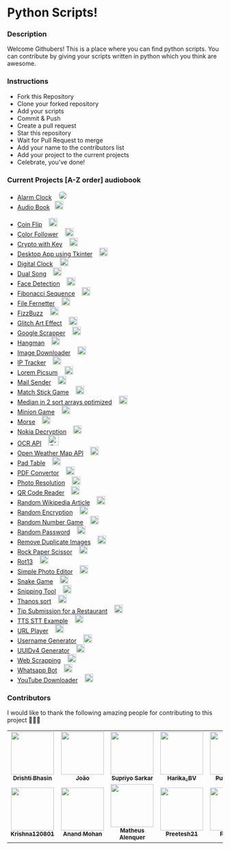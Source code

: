 # Python Scripts!

### Description
Welcome Githubers! This is a place where you can find python scripts. You can contribute by giving your scripts written in python which you think are awesome.

### Instructions

- Fork this Repository
- Clone your forked repository
- Add your scripts
- Commit & Push
- Create a pull request
- Star this repository
- Wait for Pull Request to merge
- Add your name to the contributors list
- Add your project to the current projects
- Celebrate, you've done!

### Current Projects [A-Z order] audiobook
- [Alarm Clock](/Alarm-Clock) &nbsp;&nbsp; <img class="img" href="https://github.com/ozamed" height="20" width="20" style="border-radius:50%" alt="@ozamed" src="https://avatars3.githubusercontent.com/u/61123774?s=60&amp;u=ea4e72afe7094e06315948d8cb07adc3b6d6be17&amp;v=4" class=" avatar-user"> 
- [Audio Book](/Audio-Book) &nbsp;&nbsp;<img href="https://github.com/mhdzumair" height="20" width="20" style="padding-bottom:20px" alt="@mhdzumair" src="https://avatars0.githubusercontent.com/u/44891939?s=60&amp;u=4b0983d2c614acd213f2648091b48a5744902dd1&amp;v=4" class=" avatar-user">
- [Coin Flip](/Coin-Flip) &nbsp;&nbsp; <img href="https://github.com/Fonta22" height="20" width="20" alt="@Fonta22" src="https://avatars3.githubusercontent.com/u/61181201?s=60&amp;u=c34d0f10408f6ee5a97e9e1165495ce6ef0980e0&amp;v=4" class=" avatar-user">
- [Color Follower](/Color-Follower) &nbsp;&nbsp; <img href="https://github.com/ozamed" height="20" width="20" alt="@ozamed" src="https://avatars3.githubusercontent.com/u/61123774?s=60&amp;u=ea4e72afe7094e06315948d8cb07adc3b6d6be17&amp;v=4" class=" avatar-user">
- [Crypto with Key](/Crypto%20with%20Key) &nbsp;&nbsp; <img href="https://github.com/alenquer" height="20" width="20" alt="@alenquer" src="https://avatars0.githubusercontent.com/u/41526192?s=60&amp;u=c4bde67437e17b8abc48fb7d1ddf25a91a8000c9&amp;v=4" class=" avatar-user">
- [Desktop App using Tkinter](/Desktop-App-Using-Tkinter) &nbsp;&nbsp; <img href="https://github.com/Harika-BV" height="20" width="20" alt="@Harika-BV" src="https://avatars0.githubusercontent.com/u/34688053?s=60&amp;u=04108111790bf3c5007c58b63a916626d50e0421&amp;v=4" class=" avatar-user">
- [Digital Clock](/Digital_clock) &nbsp;&nbsp; <img href="" src="https://camo.githubusercontent.com/d2efb584e18d7c3bfe5493334c554d9df9ec4e84/68747470733a2f2f302e67726176617461722e636f6d2f6176617461722f63616438326431356162386631613566646638646336353030653134306163633f643d68747470732533412532462532466769746875622e6769746875626173736574732e636f6d253246696d6167657325324667726176617461727325324667726176617461722d757365722d3432302e706e6726723d6726733d3634" width="20" height="20" class="avatar" alt="natthawat.suphap">
- [Dual Song](/Dual_Song) &nbsp;&nbsp; <img href="https://github.com/mhdzumair" height="20" width="20" alt="@mhdzumair" src="https://avatars0.githubusercontent.com/u/44891939?s=60&amp;u=4b0983d2c614acd213f2648091b48a5744902dd1&amp;v=4" class=" avatar-user">
- [Face Detection](/Face-Detection) &nbsp;&nbsp; <img href="https://github.com/ozamed" height="20" width="20" alt="@ozamed" src="https://avatars3.githubusercontent.com/u/61123774?s=60&amp;u=ea4e72afe7094e06315948d8cb07adc3b6d6be17&amp;v=4" class=" avatar-user">
- [Fibonacci Sequence](/Fibonacci-Sequence) &nbsp;&nbsp;  <img href="https://github.com/saxocat" height="20" width="20" alt="@saxocat" src="https://avatars3.githubusercontent.com/u/73019845?s=60&amp;u=87886444f2b106f518ca811a18e6afca96715935&amp;v=4" class=" avatar-user">
- [File Fernetter](/File-Fernetter) &nbsp;&nbsp; <img href="https://github.com/nobalpha" height="20" width="20" alt="@nobalpha" src="https://avatars2.githubusercontent.com/u/47711025?s=60&amp;u=2bd0f3901e1f7c7a871370138aaa7e6c643bf843&amp;v=4" class=" avatar-user">
- [FizzBuzz](/FizzBuzz) &nbsp;&nbsp; <img href="https://github.com/spantheslayer" height="20" width="20" alt="@spantheslayer" src="https://avatars3.githubusercontent.com/u/61844611?s=60&amp;v=4" class=" avatar-user">
- [Glitch Art Effect](/Glitch-Art-Effect) &nbsp;&nbsp; <img href="https://github.com/Preetesh21" height="20" width="20" alt="@Preetesh21" src="https://avatars3.githubusercontent.com/u/50336851?s=60&amp;v=4" class=" avatar-user">
- [Google Scrapper](/google%20scrapper) &nbsp;&nbsp; <img href="https://github.com/spantheslayer" height="20" width="20" alt="@spantheslayer" src="https://avatars3.githubusercontent.com/u/61844611?s=60&amp;v=4" class=" avatar-user">
- [Hangman](/hangman) &nbsp;&nbsp; <img href="https://github.com/anandmohan23" height="20" width="20" alt="@anandmohan23" src="https://avatars0.githubusercontent.com/u/51752139?s=60&amp;u=c98cf7d4b84d88fdb3f10e517841ee9968e0f884&amp;v=4" class=" avatar-user">
- [Image Downloader](/image_downloader) &nbsp;&nbsp; <img href="https://github.com/Dbhasin1" height="20" width="20" alt="@Dbhasin1" src="https://avatars3.githubusercontent.com/u/56479884?s=60&amp;u=175b6416de680dac7e678c9631bd5a4be27c13d0&amp;v=4" class=" avatar-user">
- [IP Tracker](/IP-Tracker) &nbsp;&nbsp; <img href="https://github.com/larymak" height="20" width="20" alt="@larymak" src="https://avatars0.githubusercontent.com/u/63947040?s=60&amp;u=59e32242065a470247e4cdbb174baa1e86dffac0&amp;v=4" class=" avatar-user">
- [Lorem Picsum](/Lorem-Picsum) &nbsp;&nbsp; <img href="https://github.com/validity-check" height="20" width="20" alt="@validity-check" src="https://avatars1.githubusercontent.com/u/63739210?s=60&amp;u=30996c6fef027af8ee7e9652a7e3251b3897a4de&amp;v=4" class=" avatar-user">
- [Mail Sender](/Mail-Sender) &nbsp;&nbsp; <img href="https://github.com/ozamed" height="20" width="20" alt="@ozamed" src="https://avatars3.githubusercontent.com/u/61123774?s=60&amp;u=ea4e72afe7094e06315948d8cb07adc3b6d6be17&amp;v=4" class=" avatar-user">
- [Match Stick Game](/Match%20Stick%20Game) &nbsp;&nbsp; <img href="https://github.com/Aaliya7516" height="20" width="20" alt="@Aaliya7516" src="https://avatars0.githubusercontent.com/u/53328555?s=60&amp;u=f77e8e79495f6905433da72c140953f321cfdce1&amp;v=4" class=" avatar-user">
- [Median in 2 sort arrays optimized](/median%20in%202%20sorted%20arrays%20optimised) &nbsp;&nbsp; <img href="" height="20" width="20" alt="@mohinesh9999" src="https://avatars1.githubusercontent.com/u/42772418?s=60&amp;u=fa33d9dadda42dc393a262b5c55bc4bc7e8a34d2&amp;v=4" class=" avatar-user">
- [Minion Game](/Minion-Game) &nbsp;&nbsp; <img href="https://github.com/mohinesh9999" height="20" width="20" alt="@AhmadHerzallah" src="https://avatars1.githubusercontent.com/u/43403487?s=60&amp;u=6a122f3085582afa0fae56156d0dc394eae48a90&amp;v=4" class=" avatar-user">
- [Morse](/Morse) &nbsp;&nbsp; <img href="https://github.com/nobalpha" height="20" width="20" alt="@nobalpha" src="https://avatars2.githubusercontent.com/u/47711025?s=60&amp;u=2bd0f3901e1f7c7a871370138aaa7e6c643bf843&amp;v=4" class=" avatar-user">
- [Nokia Decryption](/Nokia%20Decryption) &nbsp;&nbsp; <img href="https://github.com/nobalpha" href="" height="20" width="20" alt="@nobalpha" src="https://avatars2.githubusercontent.com/u/47711025?s=60&amp;u=2bd0f3901e1f7c7a871370138aaa7e6c643bf843&amp;v=4" class=" avatar-user">
- [OCR API](/OCR-api) &nbsp;&nbsp; <img href="https://github.com/spantheslayer" height="24" width="24" alt="@spantheslayer" src="https://avatars3.githubusercontent.com/u/61844611?s=60&amp;v=4" class=" avatar-user">
- [Open Weather Map API](/OpenWeatherMap-API) &nbsp;&nbsp; <img href="https://github.com/ozamed" height="20" width="20" alt="@ozamed" src="https://avatars3.githubusercontent.com/u/61123774?s=60&amp;u=ea4e72afe7094e06315948d8cb07adc3b6d6be17&amp;v=4" class=" avatar-user">
- [Pad Table](/Pad%20Table) &nbsp;&nbsp; <img href="https://github.com/nobalpha" height="20" width="20" alt="@nobalpha" src="https://avatars2.githubusercontent.com/u/47711025?s=60&amp;u=2bd0f3901e1f7c7a871370138aaa7e6c643bf843&amp;v=4" class=" avatar-user">
- [PDF Convertor](/PDF-Converter) &nbsp;&nbsp; <img href="" src="https://camo.githubusercontent.com/e75d02e3bb8481ff66b12e423f28a4fcde5d1d77/68747470733a2f2f302e67726176617461722e636f6d2f6176617461722f65633064626262646339643236363966646130386533316435363266376534313f643d68747470732533412532462532466769746875622e6769746875626173736574732e636f6d253246696d6167657325324667726176617461727325324667726176617461722d757365722d3432302e706e6726723d6726733d3634" width="20" height="20" class="avatar" alt="hariomacademy">
- [Photo Resolution](/Photo_Resolution) &nbsp;&nbsp; <img href="https://github.com/Pandz18" src="https://camo.githubusercontent.com/e75d02e3bb8481ff66b12e423f28a4fcde5d1d77/68747470733a2f2f302e67726176617461722e636f6d2f6176617461722f65633064626262646339643236363966646130386533316435363266376534313f643d68747470732533412532462532466769746875622e6769746875626173736574732e636f6d253246696d6167657325324667726176617461727325324667726176617461722d757365722d3432302e706e6726723d6726733d3634" width="20" height="20" class="avatar" alt="hariomacademy">
- [QR Code Reader](/QR-Code-Reader) &nbsp;&nbsp; <img href="https://github.com/ozamed" height="20" width="20" alt="@ozamed" src="https://avatars3.githubusercontent.com/u/61123774?s=60&amp;u=ea4e72afe7094e06315948d8cb07adc3b6d6be17&amp;v=4" class=" avatar-user">
- [Random Wikipedia Article](/Random-Wikipedia-Article) &nbsp;&nbsp; <img href="https://github.com/saxocat" height="20" width="20" alt="@saxocat" src="https://avatars3.githubusercontent.com/u/73019845?s=60&amp;u=87886444f2b106f518ca811a18e6afca96715935&amp;v=4" class=" avatar-user">
- [Random Encryption](/Random%20Encryption) &nbsp;&nbsp; <img href="https://github.com/nobalpha" height="20" width="20" alt="@nobalpha" src="https://avatars2.githubusercontent.com/u/47711025?s=60&amp;u=2bd0f3901e1f7c7a871370138aaa7e6c643bf843&amp;v=4" class=" avatar-user">
- [Random Number Game](/Random%20Number%20Game) &nbsp;&nbsp; <img href="https://github.com/krishna120801" height="20" width="20" alt="@krishna120801" src="https://avatars0.githubusercontent.com/u/57492276?s=60&amp;v=4" class=" avatar-user">
- [Random Password](/Random%20Password) &nbsp;&nbsp; <img href="https://github.com/nobalpha" height="20" width="20" alt="@nobalpha" src="https://avatars2.githubusercontent.com/u/47711025?s=60&amp;u=2bd0f3901e1f7c7a871370138aaa7e6c643bf843&amp;v=4" class=" avatar-user">
- [Remove Duplicate Images](/Remove-Duplicate-Images) &nbsp;&nbsp; <img href="https://github.com/ranahaani" height="20" width="20" alt="@ranahaani" src="https://avatars3.githubusercontent.com/u/28961554?s=60&amp;u=d27c0cda460c0a9f7dcb065ffa70a52b1aad81a0&amp;v=4" class=" avatar-user">
- [Rock Paper Scissor](/Rock-Paper-Scissor) &nbsp;&nbsp; <img href="https://github.com/punitsakre23" height="20" width="20" alt="@punitsakre23" src="https://avatars2.githubusercontent.com/u/66567141?s=60&amp;u=c9e3293cf858a8be77503cee8e8e08d3b01528e5&amp;v=4" class=" avatar-user">
- [Rot13](/Rot13) &nbsp;&nbsp; <img href="https://github.com/nobalpha" height="20" width="20" alt="@nobalpha" src="https://avatars2.githubusercontent.com/u/47711025?s=60&amp;u=2bd0f3901e1f7c7a871370138aaa7e6c643bf843&amp;v=4" class=" avatar-user">
- [Simple Photo Editor](/Simple-Photo-Editor) &nbsp;&nbsp; <img href="https://github.com/Harika-BV" height="20" width="20" alt="@Harika-BV" src="https://avatars0.githubusercontent.com/u/34688053?s=60&amp;u=04108111790bf3c5007c58b63a916626d50e0421&amp;v=4" class=" avatar-user">
- [Snake Game](/SNAKE_GAME) &nbsp;&nbsp; <img href="https://github.com/Pandz18" height="20" width="20" alt="@Pandz18" src="https://avatars0.githubusercontent.com/u/58665834?s=60&amp;u=eabe398d2e26def53a659354d2c27d222859babb&amp;v=4" class=" avatar-user">
- [Snipping Tool](/Snipping-Tool) &nbsp;&nbsp; <img href="https://github.com/ozamed" height="20" width="20" alt="@ozamed" src="https://avatars3.githubusercontent.com/u/61123774?s=60&amp;u=ea4e72afe7094e06315948d8cb07adc3b6d6be17&amp;v=4" class=" avatar-user">
- [Thanos sort](/Thanos%20Sort) &nbsp;&nbsp; <img href="" height="20" width="20" alt="@nobalpha" src="https://avatars2.githubusercontent.com/u/47711025?s=60&amp;u=2bd0f3901e1f7c7a871370138aaa7e6c643bf843&amp;v=4" class=" avatar-user">
- [Tip Submission for a Restaurant](/Tip-Submission-for-a-Restaurant) &nbsp;&nbsp; <img href="https://github.com/spantheslayer" height="20" width="20" alt="@spantheslayer" src="https://avatars3.githubusercontent.com/u/61844611?s=60&amp;v=4" class=" avatar-user">
- [TTS STT Example](/TTS-STT-Example) &nbsp;&nbsp; <img href="" height="20" width="20" alt="@ozamed" src="https://avatars3.githubusercontent.com/u/61123774?s=60&amp;u=ea4e72afe7094e06315948d8cb07adc3b6d6be17&amp;v=4" class=" avatar-user">
- [URL Player](/URL-Player) &nbsp;&nbsp; <img href="https://github.com/ozamed" height="20" width="20" alt="@ozamed" src="https://avatars3.githubusercontent.com/u/61123774?s=60&amp;u=ea4e72afe7094e06315948d8cb07adc3b6d6be17&amp;v=4" class=" avatar-user">
- [Username Generator](/Username-Generator) &nbsp;&nbsp; <img href="https://github.com/saxocat" height="20" width="20" alt="@saxocat" src="https://avatars3.githubusercontent.com/u/73019845?s=60&amp;u=87886444f2b106f518ca811a18e6afca96715935&amp;v=4" class=" avatar-user">
- [UUIDv4 Generator](/UUIDv4-Generator) &nbsp;&nbsp; <img href="https://github.com/saxocat" height="20" width="20" alt="@saxocat" src="https://avatars3.githubusercontent.com/u/73019845?s=60&amp;u=87886444f2b106f518ca811a18e6afca96715935&amp;v=4" class=" avatar-user">
- [Web Scrapping](/Web-Scrapping) &nbsp;&nbsp; <img href="https://github.com/Harika-BV" height="20" width="20" alt="@Harika-BV" src="https://avatars0.githubusercontent.com/u/34688053?s=60&amp;u=04108111790bf3c5007c58b63a916626d50e0421&amp;v=4" class=" avatar-user">
- [Whatsapp Bot](/Whatsapp-Bot) &nbsp;&nbsp; <img href="https://github.com/ozamed" height="20" width="20" alt="@ozamed" src="https://avatars3.githubusercontent.com/u/61123774?s=60&amp;u=ea4e72afe7094e06315948d8cb07adc3b6d6be17&amp;v=4" class=" avatar-user">
- [YouTube Downloader](/Youtube_Downloader) &nbsp;&nbsp; <img href="https://github.com/mhdzumair" height="20" width="20" alt="@mhdzumair" src="https://avatars0.githubusercontent.com/u/44891939?s=60&amp;u=4b0983d2c614acd213f2648091b48a5744902dd1&amp;v=4" class=" avatar-user">

### Contributors
I would like to thank the following amazing people for contributing to this project 🎉🎉🎉

<!-- ALL-CONTRIBUTORS-LIST:START - Do not remove or modify this section -->
<!-- prettier-ignore-start -->
<!-- markdownlint-disable -->
<table>
<tr>
<td align="center"><a href="https://github.com/Dbhasin1"><img src="https://avatars2.githubusercontent.com/u/56479884?s=400&u=175b6416de680dac7e678c9631bd5a4be27c13d0&v=4" width="100px;" alt=""/><br /><sub><b>Drishti Bhasin</b></sub></a><br /> </td>
<td align="center"><a href="https://github.com/saxocat"><img src="https://avatars3.githubusercontent.com/u/73019845?s=400&u=87886444f2b106f518ca811a18e6afca96715935&v=4" width="100px;" alt=""/><br /><sub><b>João</b></sub></a><br /></td>
<td align="center"><a href="https://github.com/spantheslayer"><img src="https://avatars1.githubusercontent.com/u/61844611?s=400&v=4" width="100px;" alt=""/><br /><sub><b>Supriyo Sarkar</b></sub></a><br /></td>
<td align="center"><a href="https://github.com/Harika-BV"><img src="https://avatars0.githubusercontent.com/u/34688053?s=400&u=04108111790bf3c5007c58b63a916626d50e0421&v=4" width="100px;" alt=""/><br /><sub><b>Harika_BV</b></sub></a><br /> </td>
<td align="center"><a href="https://github.com/punitsakre23"><img src="https://avatars0.githubusercontent.com/u/66567141?s=400&u=c9e3293cf858a8be77503cee8e8e08d3b01528e5&v=4" width="100px;" alt=""/><br /><sub><b>Punit Sakre</b></sub></a><br /></td>
<td align="center"><a href="https://github.com/nobalpha"><img src="https://avatars3.githubusercontent.com/u/47711025?s=400&u=2bd0f3901e1f7c7a871370138aaa7e6c643bf843&v=4" width="100px;" alt=""/><br /><sub><b>Roni</b></sub></a><br /></td>
<td align="center"><a href="https://github.com/mohinesh9999"><img src="https://avatars1.githubusercontent.com/u/42772418?s=400&u=fa33d9dadda42dc393a262b5c55bc4bc7e8a34d2&v=4" width="100px;" alt=""/><br /><sub><b>Mohinesh9999</b></sub></a><br /> </td>
<td align="center"><a href="https://github.com/larymak"><img src="https://avatars0.githubusercontent.com/u/63947040?s=400&u=59e32242065a470247e4cdbb174baa1e86dffac0&v=4" width="100px;" alt=""/><br /><sub><b>Lary mak</b></sub></a><br /></td>
</tr>
<tr>
<td align="center"><a href="https://github.com/krishna120801"><img src="https://avatars0.githubusercontent.com/u/57492276?s=400&v=4" width="100px;" alt=""/><br /><sub><b>Krishna120801</b></sub></a><br /></td>
<td align="center"><a href="https://github.com/anandmohan23"><img src="https://avatars1.githubusercontent.com/u/51752139?s=400&u=c98cf7d4b84d88fdb3f10e517841ee9968e0f884&v=4" width="100px;" alt=""/><br /><sub><b>Anand Mohan</b></sub></a><br /> </td>
<td align="center"><a href="https://github.com/alenquer"><img src="https://avatars3.githubusercontent.com/u/41526192?s=400&u=c4bde67437e17b8abc48fb7d1ddf25a91a8000c9&v=4" width="100px;" alt=""/><br /><sub><b>Matheus Alenquer</b></sub></a><br /></td>
<td align="center"><a href="https://github.com/Preetesh21"><img src="https://avatars1.githubusercontent.com/u/50336851?s=400&v=4" width="100px;" alt=""/><br /><sub><b>Preetesh21</b></sub></a><br /></td>
<td align="center"><a href="https://github.com/Fonta22"><img src="https://avatars2.githubusercontent.com/u/61181201?s=400&u=c34d0f10408f6ee5a97e9e1165495ce6ef0980e0&v=4" width="100px;" alt=""/><br /><sub><b>Fonta22</b></sub></a><br /> </td>
<td align="center"><a href="https://github.com/AhmadHerzallah"><img src="https://avatars3.githubusercontent.com/u/43403487?s=400&u=6a122f3085582afa0fae56156d0dc394eae48a90&v=4" width="100px;" alt=""/><br /><sub><b>Ahmad Herzallah</b></sub></a><br /></td>
<td align="center"><a href="https://github.com/Aaliya7516"><img src="https://avatars1.githubusercontent.com/u/53328555?s=400&u=f77e8e79495f6905433da72c140953f321cfdce1&v=4" width="100px;" alt=""/><br /><sub><b>Aaliya Haque</b></sub></a><br /></td>
<td align="center"><a href="https://github.com/Pandz18"><img src="https://avatars0.githubusercontent.com/u/58665834?s=400&u=eabe398d2e26def53a659354d2c27d222859babb&v=4" width="100px;" alt=""/><br /><sub><b>Pandz18</b></sub></a><br /></td>
<td align="center"><a href="https://github.com/page-not-found"><img src="https://avatars2.githubusercontent.com/u/68801537?s=460&u=feeae8059576a5202c05dff48fd04c28d78f1bba&v=4" width="100px;" alt=""/><br /><sub><b>page-not-found</b></sub></a><br /></td>
</tr>
</table>

<!-- markdownlint-enable -->
<!-- prettier-ignore-end -->
<!-- ALL-CONTRIBUTORS-LIST:END -->
